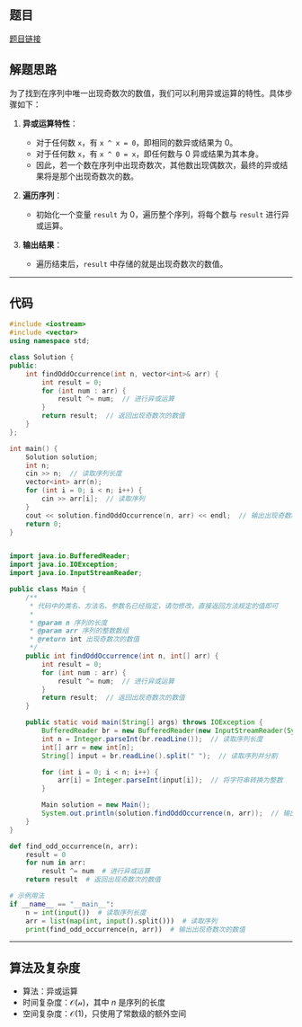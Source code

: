 ## 题目
[题目链接](https://www.nowcoder.com/practice/849b9e545f4742398d278f5dc4e003d2?tpId=182&tqId=354447&sourceUrl=/exam/oj&channenl=wgithub&fromPut=wgithub)

## 解题思路

为了找到在序列中唯一出现奇数次的数值，我们可以利用异或运算的特性。具体步骤如下：

1. **异或运算特性**：
   - 对于任何数 `x`，有 `x ^ x = 0`，即相同的数异或结果为 0。
   - 对于任何数 `x`，有 `x ^ 0 = x`，即任何数与 0 异或结果为其本身。
   - 因此，若一个数在序列中出现奇数次，其他数出现偶数次，最终的异或结果将是那个出现奇数次的数。

2. **遍历序列**：
   - 初始化一个变量 `result` 为 0，遍历整个序列，将每个数与 `result` 进行异或运算。

3. **输出结果**：
   - 遍历结束后，`result` 中存储的就是出现奇数次的数值。

---

## 代码
```cpp []
#include <iostream>
#include <vector>
using namespace std;

class Solution {
public:
    int findOddOccurrence(int n, vector<int>& arr) {
        int result = 0;
        for (int num : arr) {
            result ^= num;  // 进行异或运算
        }
        return result;  // 返回出现奇数次的数值
    }
};

int main() {
    Solution solution;
    int n;
    cin >> n;  // 读取序列长度
    vector<int> arr(n);
    for (int i = 0; i < n; i++) {
        cin >> arr[i];  // 读取序列
    }
    cout << solution.findOddOccurrence(n, arr) << endl;  // 输出出现奇数次的数值
    return 0;
}
```

```java []

import java.io.BufferedReader;
import java.io.IOException;
import java.io.InputStreamReader;

public class Main {
    /**
     * 代码中的类名、方法名、参数名已经指定，请勿修改，直接返回方法规定的值即可
     *
     * @param n 序列的长度
     * @param arr 序列的整数数组
     * @return int 出现奇数次的数值
     */
    public int findOddOccurrence(int n, int[] arr) {
        int result = 0;
        for (int num : arr) {
            result ^= num;  // 进行异或运算
        }
        return result;  // 返回出现奇数次的数值
    }

    public static void main(String[] args) throws IOException {
        BufferedReader br = new BufferedReader(new InputStreamReader(System.in));
        int n = Integer.parseInt(br.readLine());  // 读取序列长度
        int[] arr = new int[n];
        String[] input = br.readLine().split(" ");  // 读取序列并分割

        for (int i = 0; i < n; i++) {
            arr[i] = Integer.parseInt(input[i]);  // 将字符串转换为整数
        }

        Main solution = new Main();
        System.out.println(solution.findOddOccurrence(n, arr));  // 输出出现奇数次的数值
    }
}

```

```python []
def find_odd_occurrence(n, arr):
    result = 0
    for num in arr:
        result ^= num  # 进行异或运算
    return result  # 返回出现奇数次的数值

# 示例用法
if __name__ == "__main__":
    n = int(input())  # 读取序列长度
    arr = list(map(int, input().split()))  # 读取序列
    print(find_odd_occurrence(n, arr))  # 输出出现奇数次的数值
```




---

## 算法及复杂度
- 算法：异或运算
- 时间复杂度：$\mathcal{O(n)}$，其中 $n$ 是序列的长度
- 空间复杂度：$\mathcal{O(1)}$，只使用了常数级的额外空间